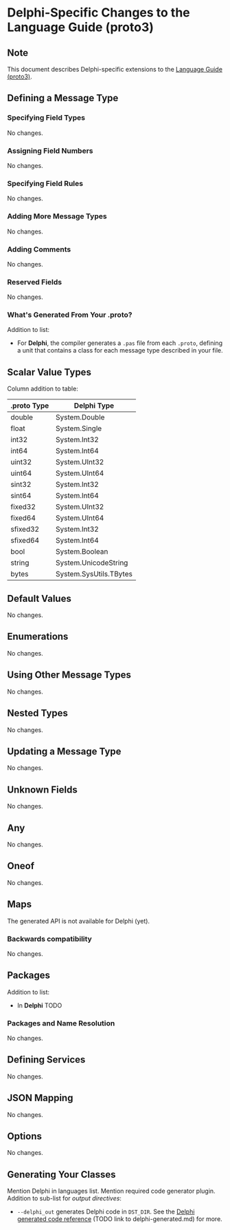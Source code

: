# Delphi-Specific Changes to the Language Guide (proto3)

## Note
This document describes Delphi-specific extensions to the [Language Guide (proto3)](https://developers.google.com/protocol-buffers/docs/proto3).

## Defining a Message Type

### Specifying Field Types
No changes.

### Assigning Field Numbers
No changes.

### Specifying Field Rules
No changes.

### Adding More Message Types
No changes.

### Adding Comments
No changes.

### Reserved Fields
No changes.

### What's Generated From Your **.proto**?
Addition to list:
- For **Delphi**, the compiler generates a `.pas` file from each `.proto`, defining a unit that contains a class for each message type described in your file.

## Scalar Value Types
Column addition to table:

| .proto Type | Delphi Type            |
|-------------|------------------------|
| double      | System.Double          |
| float       | System.Single          |
| int32       | System.Int32           |
| int64       | System.Int64           |
| uint32      | System.UInt32          |
| uint64      | System.UInt64          |
| sint32      | System.Int32           |
| sint64      | System.Int64           |
| fixed32     | System.UInt32          |
| fixed64     | System.UInt64          |
| sfixed32    | System.Int32           |
| sfixed64    | System.Int64           |
| bool        | System.Boolean         |
| string      | System.UnicodeString   |
| bytes       | System.SysUtils.TBytes |

## Default Values
No changes.

## Enumerations
No changes.

## Using Other Message Types
No changes.

## Nested Types
No changes.

## Updating a Message Type
No changes.

## Unknown Fields
No changes.

## Any
No changes.

## Oneof
No changes.

## Maps
The generated API is not available for Delphi (yet).

### Backwards compatibility
No changes.

## Packages
Addition to list:
- In **Delphi** TODO

### Packages and Name Resolution
No changes.

## Defining Services
No changes.

## JSON Mapping
No changes.

## Options
No changes.

## Generating Your Classes
Mention Delphi in languages list.
Mention required code generator plugin.
Addition to sub-list for *output directives*:
- `--delphi_out` generates Delphi code in `DST_DIR`. See the [Delphi generated code reference]() (TODO link to delphi-generated.md) for more.
